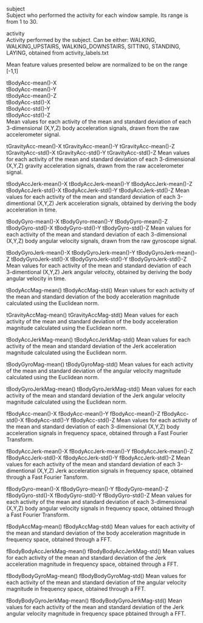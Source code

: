 subject  
  Subject who performed the activity for each window sample. Its range is from 1 to 30.
    
activity  
  Activity performed by the subject. Can be either: WALKING, WALKING_UPSTAIRS, WALKING_DOWNSTAIRS, SITTING, STANDING, LAYING, obtained from activity_labels.txt

  Mean feature values presented below are normalized to be on the range [-1,1]    

tBodyAcc-mean()-X  
tBodyAcc-mean()-Y  
tBodyAcc-mean()-Z  
tBodyAcc-std()-X  
tBodyAcc-std()-Y  
tBodyAcc-std()-Z  
  Mean values for each activity of the mean and standard deviation of each 3-dimensional (X,Y,Z) body acceleration signals, drawn from the raw accelerometer signal.
    
tGravityAcc-mean()-X
tGravityAcc-mean()-Y
tGravityAcc-mean()-Z
tGravityAcc-std()-X
tGravityAcc-std()-Y
tGravityAcc-std()-Z
    Mean values for each activity of the mean and standard deviation of each 3-dimensional
    (X,Y,Z) gravity acceleration signals, drawn from the raw accelerometer signal.
    
tBodyAccJerk-mean()-X
tBodyAccJerk-mean()-Y
tBodyAccJerk-mean()-Z
tBodyAccJerk-std()-X
tBodyAccJerk-std()-Y
tBodyAccJerk-std()-Z
    Mean values for each activity of the mean and standard deviation of each 3-dimentional
    (X,Y,Z) Jerk acceleration signals, obtained by deriving the body acceleration in time.
    
tBodyGyro-mean()-X
tBodyGyro-mean()-Y
tBodyGyro-mean()-Z
tBodyGyro-std()-X
tBodyGyro-std()-Y
tBodyGyro-std()-Z
    Mean values for each activity of the mean and standard deviation of each 3-dimensional
    (X,Y,Z) body angular velocity signals, drawn from the raw gyroscope signal.

tBodyGyroJerk-mean()-X
tBodyGyroJerk-mean()-Y
tBodyGyroJerk-mean()-Z
tBodyGyroJerk-std()-X
tBodyGyroJerk-std()-Y
tBodyGyroJerk-std()-Z
    Mean values for each activity of the mean and standard deviation of each 3-dimentional
    (X,Y,Z) Jerk angular velocity, obtained by deriving the body angular velocity in
    time.


tBodyAccMag-mean()
tBodyAccMag-std()
    Mean values for each activity of the mean and standard deviation of the body
    acceleration magnitude calculated using the Euclidean norm.

tGravityAccMag-mean()
tGravityAccMag-std()
    Mean values for each activity of the mean and standard deviation of the body
    acceleration magnitude calculated using the Euclidean norm.

tBodyAccJerkMag-mean()
tBodyAccJerkMag-std()
    Mean values for each activity of the mean and standard deviation of the Jerk
    acceleration magnitude calculated using the Euclidean norm.

tBodyGyroMag-mean()
tBodyGyroMag-std()
    Mean values for each activity of the mean and standard deviation of the 
    angular velocity magnitude calculated using the Euclidean norm.

tBodyGyroJerkMag-mean()
tBodyGyroJerkMag-std()
    Mean values for each activity of the mean and standard deviation of the Jerk
    angular velocity magnitude calculated using the Euclidean norm.

fBodyAcc-mean()-X
fBodyAcc-mean()-Y
fBodyAcc-mean()-Z
fBodyAcc-std()-X
fBodyAcc-std()-Y
fBodyAcc-std()-Z
    Mean values for each activity of the mean and standard deviation of each 3-dimensional
    (X,Y,Z) body acceleration signals in frequency space, obtained through a Fast Fourier
    Transform.

fBodyAccJerk-mean()-X
fBodyAccJerk-mean()-Y
fBodyAccJerk-mean()-Z
fBodyAccJerk-std()-X
fBodyAccJerk-std()-Y
fBodyAccJerk-std()-Z
    Mean values for each activity of the mean and standard deviation of each 3-dimentional
    (X,Y,Z) Jerk acceleration signals in frequency space, obtained through a Fast Fourier
    Tansform.

fBodyGyro-mean()-X
fBodyGyro-mean()-Y
fBodyGyro-mean()-Z
fBodyGyro-std()-X
fBodyGyro-std()-Y
fBodyGyro-std()-Z
    Mean values for each activity of the mean and standard deviation of each 3-dimensional
    (X,Y,Z) body angular velocity signals in frequency space, obtained through a Fast
    Fourier Transform.

fBodyAccMag-mean()
fBodyAccMag-std()
    Mean values for each activity of the mean and standard deviation of the body
    acceleration magnitude in frequency space, obtained through a FFT.

fBodyBodyAccJerkMag-mean()
fBodyBodyAccJerkMag-std()
    Mean values for each activity of the mean and standard deviation of the Jerk
    acceleration magnitude in frequency space, obtained through a FFT.

fBodyBodyGyroMag-mean()
fBodyBodyGyroMag-std()
    Mean values for each activity of the mean and standard deviation of the 
    angular velocity magnitude in frequency space, obtained through a FFT.
    
fBodyBodyGyroJerkMag-mean()
fBodyBodyGyroJerkMag-std()
    Mean values for each activity of the mean and standard deviation of the Jerk
    angular velocity magnitude in frequency space pbtained through a FFT.
